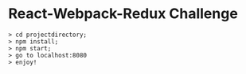 # React-Webpack-Redux Challenge

```
> cd projectdirectory;
> npm install;
> npm start;
> go to localhost:8080
> enjoy!
```

